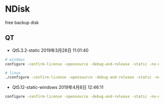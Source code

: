 # NDisk
free backup disk

## QT

- Qt5.3.2-static 2019年3月28日 11:01:40

```bash
# windows
configure -confirm-license -opensource -debug-and-release -static -no-dbus -no-openssl -no-qml-debug -no-opengl -no-gcc-sysroot -no-evdev -qt-zlib -qt-pcre -qt-libpng -qt-libjpeg -nomake examples -nomake tests -nomake tools -platform win32-msvc2013 -prefix "C:\Qt\Qt5.3.2"

# linux
./configure -confirm-license -opensource -debug-and-release -static -no-xcb -prefix "/opt/Qt5.3.2"
```

- Qt5.12-static-windows 2019年4月8日 12:46:11

```bash
configure -confirm-license -opensource -debug-and-release -static -no-dbus -no-opengl -no-gcc-sysroot -no-evdev -qt-zlib -qt-pcre -qt-libpng -qt-libjpeg -nomake examples -nomake tests -nomake tools -platform win32-msvc -prefix "C:\Qt\Qt5.3.2"
```
